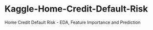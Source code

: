 # Kaggle-Home-Credit-Default-Risk
Home Credit Default Risk - EDA, Feature Importance and Prediction
